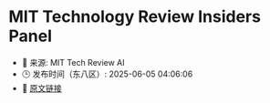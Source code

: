 # MIT Technology Review Insiders Panel
- 📅 来源: MIT Tech Review AI
- 🕒 发布时间（东八区）: 2025-06-05 04:06:06
- 🔗 [原文链接](https://www.technologyreview.com/2025/06/04/1117864/mit-technology-review-insiders-panel/)

